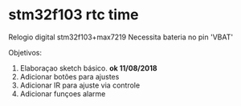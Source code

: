 # stm32f103 rtc time
Relogio digital stm32f103+max7219
Necessita bateria no pin 'VBAT'

Objetivos:
1. Elaboraçao sketch básico. **ok 11/08/2018**
2. Adicionar botões para ajustes
3. Adicionar IR para ajuste via controle
4. Adicionar funçoes alarme